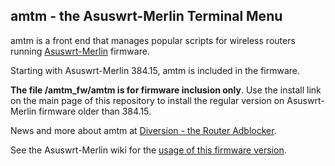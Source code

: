 ## amtm - the Asuswrt-Merlin Terminal Menu

amtm is a front end that manages popular scripts for wireless routers running [Asuswrt-Merlin](https://github.com/RMerl) firmware.

Starting with Asuswrt-Merlin 384.15, amtm is included in the firmware.

**The file /amtm_fw/amtm is for firmware inclusion only**. 
Use the install link on the main page of this repository to install the regular version on Asuswrt-Merlin firmware older than 384.15.

News and more about amtm at [Diversion - the Router Adblocker](https://diversion.ch).  

See the Asuswrt-Merlin wiki for the [usage of this firmware version](https://github.com/RMerl/asuswrt-merlin/wiki/AMTM).
